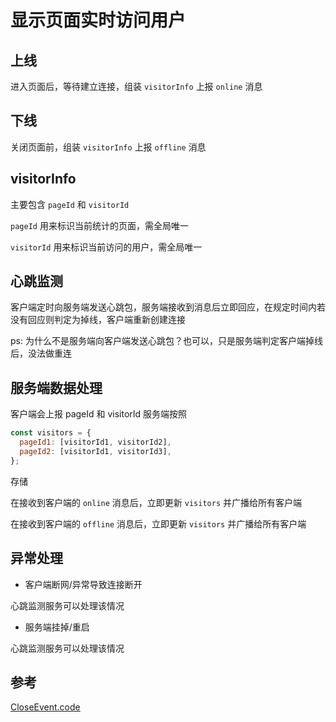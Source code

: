 <!--
 * @Author: mrrs878@foxmail.com
 * @Date: 2022-06-19 16:53:25
 * @LastEditors: mrrs878@foxmail.com
 * @LastEditTime: 2022-06-21 21:23:12
-->

# 显示页面实时访问用户

## 上线

进入页面后，等待建立连接，组装 `visitorInfo` 上报 `online` 消息

## 下线

关闭页面前，组装 `visitorInfo` 上报 `offline` 消息

## visitorInfo

主要包含 `pageId` 和 `visitorId`

`pageId` 用来标识当前统计的页面，需全局唯一

`visitorId` 用来标识当前访问的用户，需全局唯一

## 心跳监测

客户端定时向服务端发送心跳包，服务端接收到消息后立即回应，在规定时间内若没有回应则判定为掉线，客户端重新创建连接

ps: 为什么不是服务端向客户端发送心跳包？也可以，只是服务端判定客户端掉线后，没法做重连

## 服务端数据处理

客户端会上报 pageId 和 visitorId 服务端按照

```js
const visitors = {
  pageId1: [visitorId1, visitorId2],
  pageId2: [visitorId1, visitorId3],
};
```

存储

在接收到客户端的 `online` 消息后，立即更新 `visitors` 并广播给所有客户端

在接收到客户端的 `offline` 消息后，立即更新 `visitors` 并广播给所有客户端

## 异常处理

- 客户端断网/异常导致连接断开

心跳监测服务可以处理该情况

- 服务端挂掉/重启

心跳监测服务可以处理该情况

## 参考

[CloseEvent.code](https://developer.mozilla.org/en-US/docs/Web/API/CloseEvent/code)
